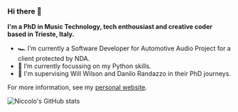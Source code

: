 ### Hi there 👋

**I'm a PhD in Music Technology, tech enthousiast and creative coder based in Trieste, Italy.**

- 🏎️ I’m currently a Software Developer for Automotive Audio Project for a client protected by NDA.
- 🌱 I’m currently focussing on my Python skills.
- 👯 I'm supervising Will Wilson and Danilo Randazzo in their PhD journeys.

For more information, see my [personal website](https://www.niccologranieri.com).

![Niccolo's GitHub stats](https://github-readme-stats.vercel.app/api?username=niccologranieri)
